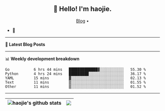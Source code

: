 <h2 align="center">👋 Hello! I'm haojie.</h2>
<p align="center">
  <a href="https://aoyouer.com">Blog</a> •
</p>


- 🔭 


-------

**📝 Latest Blog Posts**


-------

📊 **Weekly development breakdown**
<!--START_SECTION:waka-->

```text
Go           6 hrs 44 mins   █████████████▓░░░░░░░░░░░   55.30 %
Python       4 hrs 24 mins   █████████░░░░░░░░░░░░░░░░   36.17 %
YAML         15 mins         ▓░░░░░░░░░░░░░░░░░░░░░░░░   02.13 %
Text         11 mins         ▒░░░░░░░░░░░░░░░░░░░░░░░░   01.55 %
Other        11 mins         ▒░░░░░░░░░░░░░░░░░░░░░░░░   01.52 %
```

<!--END_SECTION:waka-->

-------



| <img align="center" src="https://github-readme-stats.vercel.app/api?username=haojie06&show_icons=true&theme=graywhite&show_icons=true&count_private=true&include_all_commits=true&hide_border=true" alt="haojie's github stats" /> | <img align="center" src="https://github-readme-stats.vercel.app/api/top-langs/?username=haojie06&layout=compact&theme=graywhite&hide_border=true&hide=css,html" /> |
| ------------- | ------------- |


